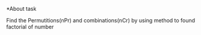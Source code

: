 *About task


Find the Permutitions(nPr) and combinations(nCr) by using method to found factorial of number
